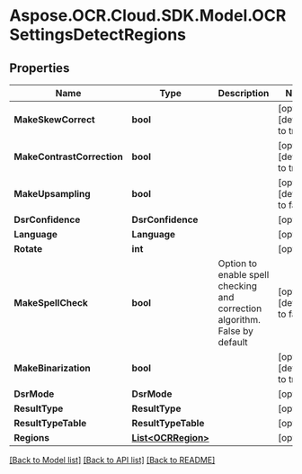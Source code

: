 # Aspose.OCR.Cloud.SDK.Model.OCRSettingsDetectRegions

## Properties

Name | Type | Description | Notes
------------ | ------------- | ------------- | -------------
**MakeSkewCorrect** | **bool** |  | [optional] [default to true]
**MakeContrastCorrection** | **bool** |  | [optional] [default to true]
**MakeUpsampling** | **bool** |  | [optional] [default to false]
**DsrConfidence** | **DsrConfidence** |  | [optional] 
**Language** | **Language** |  | [optional] 
**Rotate** | **int** |  | [optional] 
**MakeSpellCheck** | **bool** | Option to enable spell checking and correction algorithm. False by default | [optional] [default to false]
**MakeBinarization** | **bool** |  | [optional] [default to true]
**DsrMode** | **DsrMode** |  | [optional] 
**ResultType** | **ResultType** |  | [optional] 
**ResultTypeTable** | **ResultTypeTable** |  | [optional] 
**Regions** | [**List&lt;OCRRegion&gt;**](OCRRegion.md) |  | [optional] 

[[Back to Model list]](../README.md#documentation-for-models) [[Back to API list]](../README.md#documentation-for-api-endpoints) [[Back to README]](../README.md)

